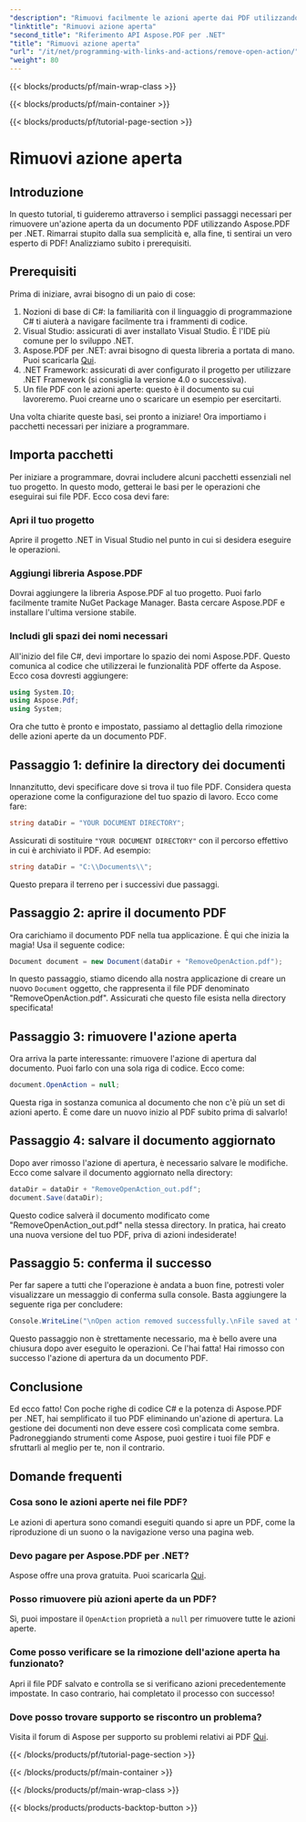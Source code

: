 ```yaml
---
"description": "Rimuovi facilmente le azioni aperte dai PDF utilizzando Aspose.PDF per .NET! Un semplice tutorial con istruzioni passo passo per una gestione efficace dei PDF."
"linktitle": "Rimuovi azione aperta"
"second_title": "Riferimento API Aspose.PDF per .NET"
"title": "Rimuovi azione aperta"
"url": "/it/net/programming-with-links-and-actions/remove-open-action/"
"weight": 80
---
```


{{< blocks/products/pf/main-wrap-class >}}

{{< blocks/products/pf/main-container >}}

{{< blocks/products/pf/tutorial-page-section >}}

# Rimuovi azione aperta

## Introduzione

In questo tutorial, ti guideremo attraverso i semplici passaggi necessari per rimuovere un'azione aperta da un documento PDF utilizzando Aspose.PDF per .NET. Rimarrai stupito dalla sua semplicità e, alla fine, ti sentirai un vero esperto di PDF! Analizziamo subito i prerequisiti.

## Prerequisiti

Prima di iniziare, avrai bisogno di un paio di cose:

1. Nozioni di base di C#: la familiarità con il linguaggio di programmazione C# ti aiuterà a navigare facilmente tra i frammenti di codice.
2. Visual Studio: assicurati di aver installato Visual Studio. È l'IDE più comune per lo sviluppo .NET.
3. Aspose.PDF per .NET: avrai bisogno di questa libreria a portata di mano. Puoi scaricarla [Qui](https://releases.aspose.com/pdf/net/). 
4. .NET Framework: assicurati di aver configurato il progetto per utilizzare .NET Framework (si consiglia la versione 4.0 o successiva).
5. Un file PDF con le azioni aperte: questo è il documento su cui lavoreremo. Puoi crearne uno o scaricare un esempio per esercitarti.

Una volta chiarite queste basi, sei pronto a iniziare! Ora importiamo i pacchetti necessari per iniziare a programmare.

## Importa pacchetti

Per iniziare a programmare, dovrai includere alcuni pacchetti essenziali nel tuo progetto. In questo modo, getterai le basi per le operazioni che eseguirai sui file PDF. Ecco cosa devi fare:

### Apri il tuo progetto

Aprire il progetto .NET in Visual Studio nel punto in cui si desidera eseguire le operazioni.

### Aggiungi libreria Aspose.PDF

Dovrai aggiungere la libreria Aspose.PDF al tuo progetto. Puoi farlo facilmente tramite NuGet Package Manager. Basta cercare Aspose.PDF e installare l'ultima versione stabile.

### Includi gli spazi dei nomi necessari

All'inizio del file C#, devi importare lo spazio dei nomi Aspose.PDF. Questo comunica al codice che utilizzerai le funzionalità PDF offerte da Aspose. Ecco cosa dovresti aggiungere:

```csharp
using System.IO;
using Aspose.Pdf;
using System;
```

Ora che tutto è pronto e impostato, passiamo al dettaglio della rimozione delle azioni aperte da un documento PDF.

## Passaggio 1: definire la directory dei documenti

Innanzitutto, devi specificare dove si trova il tuo file PDF. Considera questa operazione come la configurazione del tuo spazio di lavoro. Ecco come fare:

```csharp
string dataDir = "YOUR DOCUMENT DIRECTORY";
```

Assicurati di sostituire `"YOUR DOCUMENT DIRECTORY"` con il percorso effettivo in cui è archiviato il PDF. Ad esempio:

```csharp
string dataDir = "C:\\Documents\\";
```

Questo prepara il terreno per i successivi due passaggi. 

## Passaggio 2: aprire il documento PDF

Ora carichiamo il documento PDF nella tua applicazione. È qui che inizia la magia! Usa il seguente codice:

```csharp
Document document = new Document(dataDir + "RemoveOpenAction.pdf");
```

In questo passaggio, stiamo dicendo alla nostra applicazione di creare un nuovo `Document` oggetto, che rappresenta il file PDF denominato "RemoveOpenAction.pdf". Assicurati che questo file esista nella directory specificata!

## Passaggio 3: rimuovere l'azione aperta

Ora arriva la parte interessante: rimuovere l'azione di apertura dal documento. Puoi farlo con una sola riga di codice. Ecco come:

```csharp
document.OpenAction = null;
```

Questa riga in sostanza comunica al documento che non c'è più un set di azioni aperto. È come dare un nuovo inizio al PDF subito prima di salvarlo!

## Passaggio 4: salvare il documento aggiornato

Dopo aver rimosso l'azione di apertura, è necessario salvare le modifiche. Ecco come salvare il documento aggiornato nella directory:

```csharp
dataDir = dataDir + "RemoveOpenAction_out.pdf";
document.Save(dataDir);
```

Questo codice salverà il documento modificato come "RemoveOpenAction_out.pdf" nella stessa directory. In pratica, hai creato una nuova versione del tuo PDF, priva di azioni indesiderate!

## Passaggio 5: conferma il successo

Per far sapere a tutti che l'operazione è andata a buon fine, potresti voler visualizzare un messaggio di conferma sulla console. Basta aggiungere la seguente riga per concludere:

```csharp
Console.WriteLine("\nOpen action removed successfully.\nFile saved at " + dataDir);
```

Questo passaggio non è strettamente necessario, ma è bello avere una chiusura dopo aver eseguito le operazioni. Ce l'hai fatta! Hai rimosso con successo l'azione di apertura da un documento PDF.

## Conclusione

Ed ecco fatto! Con poche righe di codice C# e la potenza di Aspose.PDF per .NET, hai semplificato il tuo PDF eliminando un'azione di apertura. La gestione dei documenti non deve essere così complicata come sembra. Padroneggiando strumenti come Aspose, puoi gestire i tuoi file PDF e sfruttarli al meglio per te, non il contrario.

## Domande frequenti

### Cosa sono le azioni aperte nei file PDF?
Le azioni di apertura sono comandi eseguiti quando si apre un PDF, come la riproduzione di un suono o la navigazione verso una pagina web.

### Devo pagare per Aspose.PDF per .NET?
Aspose offre una prova gratuita. Puoi scaricarla [Qui](https://releases.aspose.com/).

### Posso rimuovere più azioni aperte da un PDF?
Sì, puoi impostare il `OpenAction` proprietà a `null` per rimuovere tutte le azioni aperte.

### Come posso verificare se la rimozione dell'azione aperta ha funzionato?
Apri il file PDF salvato e controlla se si verificano azioni precedentemente impostate. In caso contrario, hai completato il processo con successo!

### Dove posso trovare supporto se riscontro un problema?
Visita il forum di Aspose per supporto su problemi relativi ai PDF [Qui](https://forum.aspose.com/c/pdf/10).

{{< /blocks/products/pf/tutorial-page-section >}}

{{< /blocks/products/pf/main-container >}}

{{< /blocks/products/pf/main-wrap-class >}}

{{< blocks/products/products-backtop-button >}}